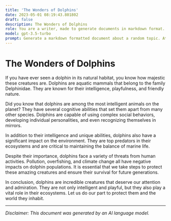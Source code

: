 ```yaml
---
title: 'The Wonders of Dolphins'
date: 2023-05-01 08:19:43.801802
draft: false
description: The Wonders of Dolphins
role: You are a writer, made to generate documents in markdown format. It is very important that all of the documents you generate are in valid markdown format.
model: gpt-3.5-turbo
prompt: Generate a markdown formatted document about a random topic. At the bottom, include a disclaimer explaining that the document was generated by you. The first line of the document should be the title. Make sure that the entire document is in proper markdown format, using a mix of various tags to make the document visually appealing.
---
```


# The Wonders of Dolphins

If you have ever seen a dolphin in its natural habitat, you know how majestic these creatures are. Dolphins are aquatic mammals that belong to the family Delphinidae. They are known for their intelligence, playfulness, and friendly nature. 

Did you know that dolphins are among the most intelligent animals on the planet? They have several cognitive abilities that set them apart from many other species. Dolphins are capable of using complex social behaviors, developing individual personalities, and even recognizing themselves in mirrors. 

In addition to their intelligence and unique abilities, dolphins also have a significant impact on the environment. They are top predators in their ecosystems and are critical to maintaining the balance of marine life. 

Despite their importance, dolphins face a variety of threats from human activities. Pollution, overfishing, and climate change all have negative impacts on dolphin populations. It is essential that we take steps to protect these amazing creatures and ensure their survival for future generations. 

In conclusion, dolphins are incredible creatures that deserve our attention and admiration. They are not only intelligent and playful, but they also play a vital role in their ecosystems. Let us do our part to protect them and the world they inhabit.

---

*Disclaimer: This document was generated by an AI language model.*